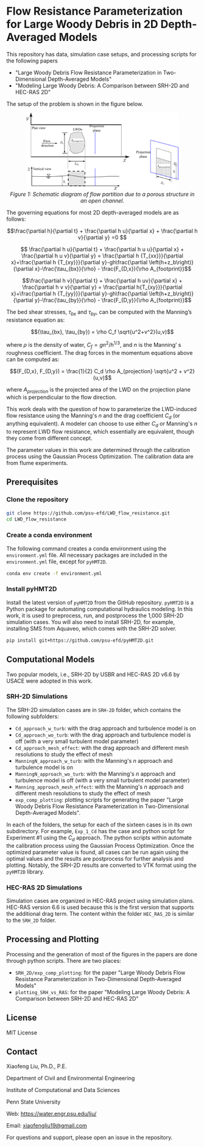# Flow Resistance Parameterization for Large Woody Debris in 2D Depth-Averaged Models

This repository has data, simulation case setups, and processing scripts for the following papers 

* "Large Woody Debris Flow Resistance Parameterization in Two-Dimensional Depth-Averaged Models" 
* "Modeling Large Woody Debris: A Comparison between SRH-2D and HEC-RAS 2D" 

The setup of the problem is shown in the figure below.

<p align="center">
  <img src="images/scheme_diagram_flow_resistance.png" width="400" alt="Flow over porous structure">
  <br>
  <em>Figure 1: Schematic diagram of flow partition due to a porous structure in an open channel.</em>
</p>

 The governing equations for most 2D depth-averaged models are as follows:

$$\frac{\partial h}{\partial t} + \frac{\partial h u}{\partial x} + \frac{\partial h v}{\partial y} =0 $$

$$ \frac{\partial h u}{\partial t} + \frac{\partial h u u}{\partial x} + \frac{\partial h u v}{\partial y} =  \frac{\partial h {T_{xx}}}{\partial x}+\frac{\partial h {T_{xy}}}{\partial y}-gh\frac{\partial \left(h+z_b\right)}{\partial x}-\frac{\tau_{bx}}{\rho} - \frac{F_{D,x}}{\rho A_{footprint}}$$

$$\frac{\partial h v}{\partial t} + \frac{\partial h uv}{\partial x} + \frac{\partial h v v}{\partial y} =  \frac{\partial h{T_{xy}}}{\partial x}+\frac{\partial h {T_{yy}}}{\partial y}-gh\frac{\partial \left(h+z_b\right)}{\partial y}-\frac{\tau_{by}}{\rho} - \frac{F_{D,y}}{\rho A_{footprint}}$$

The bed shear stresses, $\tau_{bx}$ and $\tau_{by}$, can be computed with the Manning’s resistance equation as:

$$(\tau_{bx}, \tau_{by}) = \rho C_f \sqrt{u^2+v^2}(u,v)$$ 

where $\rho$ is the density of water, $C_f = g n^2/h^{1/3}$, and $n$ is the Manning’ s roughness coefficient. The drag forces in the momentum equations above can be computed as: 

$$(F_{D,x}, F_{D,y}) = \frac{1}{2} C_d \rho A_{projection} \sqrt{u^2 + v^2} (u,v)$$

where $A_{projection}$ is the projected area of the LWD on the projection plane which is perpendicular to the flow direction. 

This work deals with the question of how to parameterize the LWD-induced flow resistance using the Manning's $n$ and the drag coefficient $C_d$ (or anything equivalent). A modeler can choose to use either $C_d$ or Manning's $n$ to represent LWD flow resistance, which essentially are equivalent, though they come from different concept.

The parameter values in this work are determined through the calibration process using the Gaussian Process Optimization. The calibration data are from flume experiments.  

## Prerequisites

### Clone the repository

```bash
git clone https://github.com/psu-efd/LWD_flow_resistance.git
cd LWD_flow_resistance
```

### Create a conda environment
The following command creates a conda environment using the `environment.yml` file. All necessary packages are included in the `environment.yml` file, except for `pyHMT2D`.

```bash
conda env create -f environment.yml
```

### Install pyHMT2D
Install the latest version of `pyHMT2D` from the GitHub repository. `pyHMT2D` is a Python package for automating computational hydraulics modeling. In this work, it is used to preprocess, run, and postprocess the 1,000 SRH-2D simulation cases. You will also need to install SRH-2D, for example, installing SMS from Aquaveo, which comes with the SRH-2D solver.

```bash
pip install git+https://github.com/psu-efd/pyHMT2D.git
```

## Computational Models
Two popular models, i.e., SRH-2D by USBR and HEC-RAS 2D v6.6 by USACE were adopted in this work. 

### SRH-2D Simulations

The SRH-2D simulation cases are in `SRH-2D` folder, which contains the following subfolders:

* `Cd_approach_w_turb`: with the drag approach and turbulence model is on
* `Cd_approach_wo_turb`: with the drag approach and turbulence model is off (with a very small turbulent model parameter)
* `Cd_approach_mesh_effect`: with the drag approach and different mesh resolutions to study the effect of mesh
*  `ManningN_approach_w_turb`: with the Manning's $n$ approach and turbulence model is on
* `ManningN_approach_wo_turb`: with the Manning's $n$ approach and turbulence model is off (with a very small turbulent model parameter)
* `Manning_approach_mesh_effect`: with the Manning's $n$ approach and different mesh resolutions to study the effect of mesh
* `exp_comp_plotting`: plotting scripts for generating the paper "Large Woody Debris Flow Resistance Parameterization in Two-Dimensional Depth-Averaged Models".

In each of the folders, the setup for each of the sixteen cases is in its own subdirectory. For example, `Exp_1_Cd` has the case and python script for Experiment \#1 using the $C_d$ approach. The python scripts within automate the calibration process using the Gaussian Process Optimization. Once the optimized parameter value is found, all cases can be run again using the optimal values and the results are postprocess for further analysis and plotting. Notably, the SRH-2D results are converted to VTK format using the `pyHMT2D` library.

### HEC-RAS 2D Simulations

Simulation cases are organized in HEC-RAS project using simulation plans. HEC-RAS version 6.6 is used because this is the first version that supports the additional drag term. The content within the folder `HEC_RAS_2D` is similar to the `SRH_2D` folder.

## Processing and Plotting

Processing and the generation of most of the figures in the papers are done through python scripts. There are two places:

* `SRH_2D/exp_comp_plotting`: for the paper "Large Woody Debris Flow Resistance Parameterization in Two-Dimensional Depth-Averaged Models"
* `plotting_SRH_vs_RAS`: for the paper "Modeling Large Woody Debris: A Comparison between SRH-2D and HEC-RAS 2D"

## License

MIT License

## Contact

Xiaofeng Liu, Ph.D., P.E.

Department of Civil and Environmental Engineering

Institute of Computational and Data Sciences

Penn State University

Web: https://water.engr.psu.edu/liu/

Email: xiaofengliu19@gmail.com

For questions and support, please open an issue in the repository.